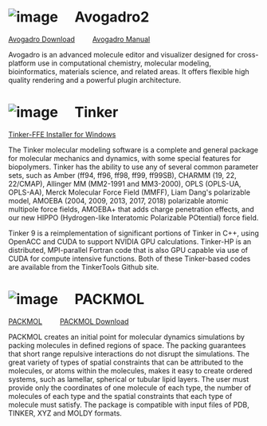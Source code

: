 
# ![image](https://github.com/user-attachments/assets/0a9cf37c-0b4a-43be-9a3b-4dd543a49d7a) &nbsp;&nbsp;&nbsp; Avogadro2  

[Avogadro Download](https://sourceforge.net/projects/avogadro/files/latest/download)
&nbsp;&nbsp;&nbsp;&nbsp;&nbsp;&nbsp;&nbsp;
[Avogadro Manual](https://avogadro.cc/docs/)

Avogadro is an advanced molecule editor and visualizer designed for cross-platform use in computational chemistry, molecular modeling, bioinformatics, materials science, and related areas.
It offers flexible high quality rendering and a powerful plugin architecture.

# ![image](https://github.com/user-attachments/assets/c2482d54-44e4-4b75-a34a-7dd3249ba061) &nbsp;&nbsp;&nbsp; Tinker  

[Tinker-FFE Installer for Windows](https://dasher.wustl.edu/tinker/)

The Tinker molecular modeling software is a complete and general package for molecular mechanics and dynamics, with some special features for biopolymers. Tinker has the ability to use any of several common parameter sets, such as Amber (ff94, ff96, ff98, ff99, ff99SB), CHARMM (19, 22, 22/CMAP), Allinger MM (MM2-1991 and MM3-2000), OPLS (OPLS-UA, OPLS-AA), Merck Molecular Force Field (MMFF), Liam Dang's polarizable model, AMOEBA (2004, 2009, 2013, 2017, 2018) polarizable atomic multipole force fields, AMOEBA+ that adds charge penetration effects, and our new HIPPO (Hydrogen-like Interatomic Polarizable POtential) force field.

Tinker 9 is a reimplementation of significant portions of Tinker in C++, using OpenACC and CUDA to support NVIDIA GPU calculations. Tinker-HP is an distributed, MPI-parallel Fortran code that is also GPU capable via use of CUDA for compute intensive functions. Both of these Tinker-based codes are available from the TinkerTools Github site.

# ![image](https://github.com/user-attachments/assets/782fd85b-9cd5-4359-bcda-ffb33d4b16c3) &nbsp;&nbsp;&nbsp; PACKMOL

[PACKMOL](https://m3g.github.io/packmol/)
&nbsp;&nbsp;&nbsp;&nbsp;&nbsp;&nbsp;&nbsp;
[PACKMOL Download](https://m3g.github.io/packmol/download.shtml)

PACKMOL creates an initial point for molecular dynamics simulations by packing molecules in defined regions of space. The packing guarantees that short range repulsive interactions do not disrupt the simulations.
The great variety of types of spatial constraints that can be attributed to the molecules, or atoms within the molecules, makes it easy to create ordered systems, such as lamellar, spherical or tubular lipid layers.
The user must provide only the coordinates of one molecule of each type, the number of molecules of each type and the spatial constraints that each type of molecule must satisfy.
The package is compatible with input files of PDB, TINKER, XYZ and MOLDY formats.
